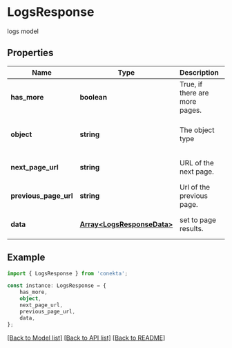 # LogsResponse

logs model

## Properties

Name | Type | Description | Notes
------------ | ------------- | ------------- | -------------
**has_more** | **boolean** | True, if there are more pages. | [optional] [readonly] [default to undefined]
**object** | **string** | The object type | [optional] [readonly] [default to undefined]
**next_page_url** | **string** | URL of the next page. | [optional] [default to undefined]
**previous_page_url** | **string** | Url of the previous page. | [optional] [default to undefined]
**data** | [**Array&lt;LogsResponseData&gt;**](LogsResponseData.md) | set to page results. | [optional] [default to undefined]

## Example

```typescript
import { LogsResponse } from 'conekta';

const instance: LogsResponse = {
    has_more,
    object,
    next_page_url,
    previous_page_url,
    data,
};
```

[[Back to Model list]](../README.md#documentation-for-models) [[Back to API list]](../README.md#documentation-for-api-endpoints) [[Back to README]](../README.md)
